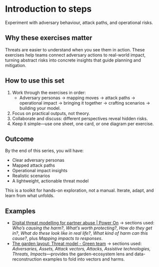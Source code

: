 # Introduction to steps

Experiment with adversary behaviour, attack paths, and operational risks.

## Why these exercises matter
Threats are easier to understand when you see them in action.
These exercises help teams connect adversary actions to real-world impact,
turning abstract risks into concrete insights that guide planning and mitigation.

## How to use this set
1. Work through the exercises in order:  
   - Adversary personas → mapping moves → attack paths → operational impact → bringing it together → crafting scenarios → building your model.  
2. Focus on practical outputs, not theory.  
3. Collaborate and discuss: different perspectives reveal hidden risks.  
4. Keep it simple—use one sheet, one card, or one diagram per exercise.

## Outcome
By the end of this series, you will have:  
- Clear adversary personas  
- Mapped attack paths  
- Operational impact insights  
- Realistic scenarios  
- A lightweight, actionable threat model  

This is a toolkit for hands-on exploration, not a manual. Iterate, adapt, and learn from what unfolds.

## Examples

* [Digital threat modelling for partner abuse | Power On](https://poweron.tymyrddin.dev/en/docs/threat-model/) → sections used: *Who’s causing the harm?*, *What’s worth protecting?*, *How do they get in?*, *What do these look like in real life?*, *What kind of harm can this cause?*, plus *Mapping impacts to responses*.
* [The garden layout: Threat model - Green team](https://green.tymyrddin.dev/docs/deanonymisation/) → sections used: *Adversaries, Assets, Attack vectors, Attacks, Assistive technologies, Threats, Impacts*—provides the garden-ecosystem lens and data-reconstruction examples to fold into vectors and harms.
